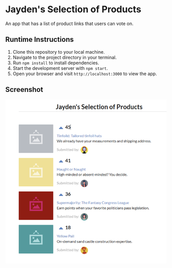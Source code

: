 # Jayden's Selection of Products 

An app that has a list of product links that users can vote on. 

## Runtime Instructions

1. Clone this repository to your local machine.
2. Navigate to the project directory in your terminal.
3. Run `npm install` to install dependencies.
4. Start the development server with `npm start`.
5. Open your browser and visit `http://localhost:3000` to view the app.

## Screenshot

![App Screenshot](image.png)


